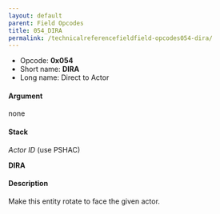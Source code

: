 ```yaml
---
layout: default
parent: Field Opcodes
title: 054_DIRA
permalink: /technicalreferencefieldfield-opcodes054-dira/
---
```


-   Opcode: **0x054**
-   Short name: **DIRA**
-   Long name: Direct to Actor

#### Argument

none

#### Stack

  
*Actor ID* (use PSHAC)

**DIRA**

#### Description

Make this entity rotate to face the given actor.
